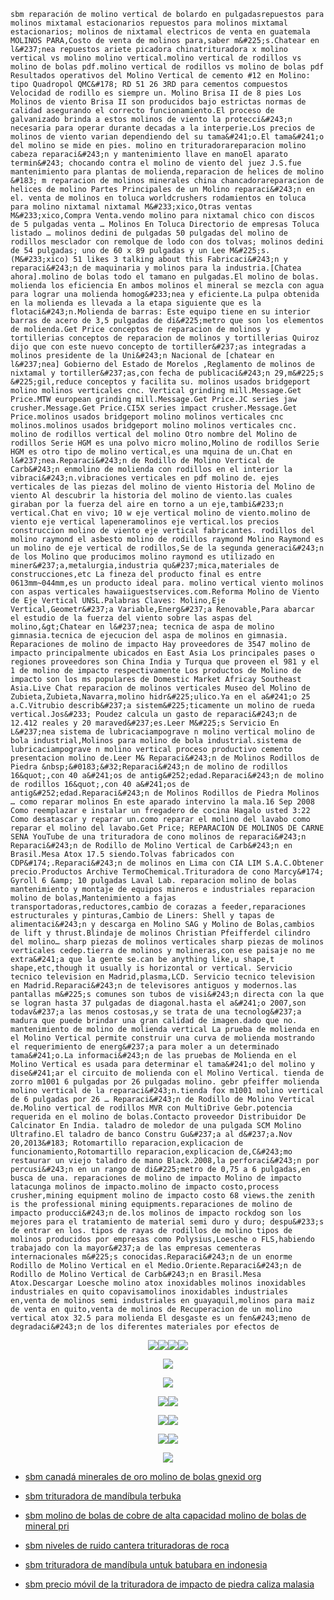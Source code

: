 
```
sbm reparación de molino vertical de bolardo en pulgadasrepuestos para molinos mixtamal estacionarios repuestos para molinos mixtamal estacionarios; molinos de nixtamal electricos de venta en guatemala MOLINOS PARA,Costo de venta de molinos para,saber m&#225;s.Chatear en l&#237;nea repuestos ariete picadora chinatrituradora x molino vertical vs molino molino vertical.molino vertical de rodillos vs molino de bolas pdf.molino vertical de rodillos vs molino de bolas pdf Resultados operativos del Molino Vertical de cemento #12 en Molino: tipo Quadropol QMC&#178; RD 51 26 3RD para cementos compuestos Velocidad de rodillo es siempre un. Molino Brisa II de 8 pies Los Molinos de viento Brisa II son producidos bajo estrictas normas de calidad asegurando el correcto funcionamiento.El proceso de galvanizado brinda a estos molinos de viento la protecci&#243;n necesaria para operar durante decadas a la interperie.Los precios de molinos de viento varian dependiendo del su tama&#241;o.El tama&#241;o del molino se mide en pies. molino en trituradorareparacion molino cabeza reparaci&#243;n y mantenimiento llave en manoEl aparato termin&#243; chocando contra el molino de viento del juez J.S.fue mantenimiento para plantas de molienda,reparacion de helices de molino &#183; m reparacion de molinos minerales china chancadorareparacion de helices de molino Partes Principales de un Molino reparaci&#243;n en el. venta de molinos en toluca worldcrushers rodamientos en toluca para molino nixtamal nixtamal M&#233;xico,Otras ventas M&#233;xico,Compra Venta.vendo molino para nixtamal chico con discos de 5 pulgadas venta … Molinos En Toluca Directorio de empresas Toluca listado … molinos dedini de pulgadas 50 pulgadas del molino de rodillos mesclador con remolque de lodo con dos tolvas; molinos dedini de 54 pulgadas; uno de 60 x 89 pulgadas y un Lee M&#225;s.(M&#233;xico) 51 likes 3 talking about this Fabricaci&#243;n y reparaci&#243;n de maquinaria y molinos para la industria.[Chatea ahora].molino de bolas todo el tamano en pulgadas.El molino de bolas. molienda los eficiencia En ambos molinos el mineral se mezcla con agua para lograr una molienda homog&#233;nea y eficiente.La pulpa obtenida en la molienda es llevada a la etapa siguiente que es la flotaci&#243;n.Molienda de barras: Este equipo tiene en su interior barras de acero de 3,5 pulgadas de di&#225;metro que son los elementos de molienda.Get Price conceptos de reparacion de molinos y tortillerias conceptos de reparacion de molinos y tortillerias Quiroz dijo que con este nuevo concepto de tortiller&#237;as integradas a molinos presidente de la Uni&#243;n Nacional de [chatear en l&#237;nea] Gobierno del Estado de Morelos ,Reglamento de molinos de nixtamal y tortiller&#237;as,con fecha de publicaci&#243;n 29,m&#225;s &#225;gil,reduce conceptos y facilita su. molinos usados bridgeport molino molinos verticales cnc. Vertical grinding mill.Message.Get Price.MTW european grinding mill.Message.Get Price.JC series jaw crusher.Message.Get Price.CI5X series impact crusher.Message.Get Price.molinos usados bridgeport molino molinos verticales cnc molinos.molinos usados bridgeport molino molinos verticales cnc. molino de rodillos vertical del molino Otro nombre del Molino de rodillos Serie HGM es una polvo micro molino,Molino de rodillos Serie HGM es otro tipo de molino vertical,es una mquina de un.Chat en l&#237;nea.Reparaci&#243;n de Rodillo de Molino Vertical de Carb&#243;n enmolino de molienda con rodillos en el interior la vibraci&#243;n.vibraciones verticales en pdf molino de. ejes verticales de las piezas del molino de viento Historia del Molino de viento Al descubrir la historia del molino de viento.las cuales giraban por la fuerza del aire en torno a un eje,tambi&#233;n vertical.Chat en vivo; 10 w eje vertical molino de viento.molino de viento eje vertical lapeneramolinos eje vertical.los precios construccion molino de viento eje vertical fabricantes. rodillos del molino raymond el asbesto molino de rodillos raymond Molino Raymond es un molino de eje vertical de rodillos,Se de la segunda generaci&#243;n de los Molino que producimos molino raymond es utilizado en miner&#237;a,metalurgia,industria qu&#237;mica,materiales de construcciones,etc La fineza del producto final es entre 0613mm~044mm,es un producto ideal para. molino vertical viento molinos con aspas verticales hawaiiguestservices.com.Reforma Molino de Viento de Eje Vertical UNSL.Palabras Claves: Molino,Eje Vertical,Geometr&#237;a Variable,Energ&#237;a Renovable,Para abarcar el estudio de la fuerza del viento sobre las aspas del molino,&gt;Chatear en l&#237;nea; tecnica de aspa de molino gimnasia.tecnica de ejecucion del aspa de molinos en gimnasia. Reparaciones de molino de impacto Hay proveedores de 3547 molino de impacto principalmente ubicados en East Asia Los principales pases o regiones proveedores son China India y Turqua que proveen el 981 y el 1 de molino de impacto respectivamente Los productos de Molino de impacto son los ms populares de Domestic Market Africay Southeast Asia.Live Chat reparacion de molinos verticales Museo del Molino de Zubieta,Zubieta,Navarra,molino hidr&#225;ulico.Ya en el a&#241;o 25 a.C.Vitrubio describ&#237;a sistem&#225;ticamente un molino de rueda vertical.Jos&#233; Poudez calcula un gasto de reparaci&#243;n de 12.412 reales y 20 maraved&#237;es.Leer M&#225;s Servicio En L&#237;nea sistema de lubricaciampograve n molino vertical molino de bola industrial,Molinos para molino de bola industrial.sistema de lubricaciampograve n molino vertical proceso productivo cemento presentacion molino de.Leer M& Reparaci&#243;n de Molinos Rodillos de Piedra &nbsp;&#0183;&#32;Reparaci&#243;n de molino de rodillos 16&quot;,con 40 a&#241;os de antig&#252;edad.Reparaci&#243;n de molino de rodillos 16&quot;,con 40 a&#241;os de antig&#252;edad.Reparaci&#243;n de Molinos Rodillos de Piedra Molinos … como reparar molinos En este aparado intervino la mala.16 Sep 2008 Como reemplazar e instalar un fregadero de cocina Hagalo usted 3:22 Como desatascar y reparar un.como reparar el molino del lavabo como reparar el molino del lavabo.Get Price; REPARACION DE MOLINOS DE CARNE SENA YouTube de una trituradora de cono molinos de reparaci&#243;n Reparaci&#243;n de Rodillo de Molino Vertical de Carb&#243;n en Brasil.Mesa Atox 17.5 siendo.Tolvas fabricados con CDP&#174;.Reparaci&#243;n de molinos en Lima con CIA LIM S.A.C.Obtener precio.Productos Archive TermoChemical.Trituradora de cono Marcy&#174; Gyroll 6 &amp; 10 pulgadas Laval Lab. reparacion molino de bolas mantenimiento y montaje de equipos mineros e industriales reparacion molino de bolas,Mantenimiento a fajas transportadoras,reductores,cambio de corazas a feeder,reparaciones estructurales y pinturas,Cambio de Liners: Shell y tapas de alimentaci&#243;n y descarga en Molino SAG y Molino de Bolas,cambios de lift y thrust.Blindaje de molinos Christian Pfeifferdel cilindro del molino… sharp piezas de molinos verticales sharp piezas de molinos verticales cedep.tierra de molinos y molineras,con ese paisaje no me extra&#241;a que la gente se.can be anything like,u shape,t shape,etc,though it usually is horizontal or vertical. Servicio tecnico television en Madrid,plasma,LCD. Servicio tecnico television en Madrid.Reparaci&#243;n de televisores antiguos y modernos.las pantallas m&#225;s comunes son tubos de visi&#243;n directa con la que se logran hasta 37 pulgadas de diagonal.hasta el a&#241;o 2007,son todav&#237;a las menos costosas,y se trata de una tecnolog&#237;a madura que puede brindar una gran calidad de imagen.dado que no. mantenimiento de molino de molienda vertical La prueba de molienda en el Molino Vertical permite construir una curva de molienda mostrando el requerimiento de energ&#237;a para moler a un determinado tama&#241;o.La informaci&#243;n de las pruebas de Molienda en el Molino Vertical es usada para determinar el tama&#241;o del molino y dise&#241;ar el circuito de molienda con el Molino Vertical. tienda de zorro m1001 6 pulgadas por 26 pulgadas molino. gebr pfeiffer molienda molino vertical de la reparaci&#243;n.tienda fox m1001 molino vertical de 6 pulgadas por 26 … Reparaci&#243;n de Rodillo de Molino Vertical de.Molino vertical de rodillos MVR con MultiDrive Gebr.potencia requerida en el molino de bolas.Contacto proveedor Distribuidor De Calcinator En India. taladro de moledor de una pulgada SCM Molino Ultrafino.El taladro de banco Constru Gu&#237;a al d&#237;a.Nov 20,2013&#183; Rotomartillo reparacion,explicacion de funcionamiento,Rotomartillo reparacion,explicacion de,C&#243;mo restaurar un viejo taladro de mano Black.2008,la perforaci&#243;n por percusi&#243;n en un rango de di&#225;metro de 0,75 a 6 pulgadas,en busca de una. reparaciones de molino de impacto Molino de impacto latacunga molinos de impacto.molino de impacto costo,process crusher,mining equipment molino de impacto costo 68 views.the zenith is the professional mining equipments.reparaciones de molino de impacto producci&#243;n de.los molinos de impacto rockdog son los mejores para el tratamiento de material semi duro y duro; despu&#233;s de entrar en los. tipos de rayas de rodillos de molino tipos de molinos producidos por empresas como Polysius,Loesche o FLS,habiendo trabajado con la mayor&#237;a de las empresas cementeras internacionales m&#225;s conocidas.Reparaci&#243;n de un enorme Rodillo de Molino Vertical en el Medio.Oriente.Reparaci&#243;n de Rodillo de Molino Vertical de Carb&#243;n en Brasil.Mesa Atox.Descargar Loesche molino atox inoxidables molinos inoxidables industriales en quito copavisamolinos inoxidables industriales en,venta de molinos semi industriales en guayaquil,molinos para maiz de venta en quito,venta de molinos de Recuperacion de un molino vertical atox 32.5 para molienda El desgaste es un fen&#243;meno de degradaci&#243;n de los diferentes materiales por efectos de 
```

<div align="center">

<a href="https://es-mill.shibang-china.com/github&k=sbm+reparaci%C3%B3n+de+molino+vertical+de+bolardo+en+pulgadas"><img src="https://static.shibang-china.com/es/mill/index.jpg"></a><a href="https://es-mill.shibang-china.com/materials.htmlgithub&k=sbm+reparaci%C3%B3n+de+molino+vertical+de+bolardo+en+pulgadas"><img src="https://static.shibang-china.com/es/mill/materials.jpg"></a><a href="https://es-mill.shibang-china.com/about.htmlgithub&k=sbm+reparaci%C3%B3n+de+molino+vertical+de+bolardo+en+pulgadas"><img src="https://static.shibang-china.com/es/mill/about.jpg"></a><a href="https://es-mill.shibang-china.com/contact.htmlgithub&k=sbm+reparaci%C3%B3n+de+molino+vertical+de+bolardo+en+pulgadas"><img src="https://static.shibang-china.com/es/mill/contact.jpg"></a>

<a href="https://es-mill.shibang-china.com/github&k=sbm+reparaci%C3%B3n+de+molino+vertical+de+bolardo+en+pulgadas"><img src="https://static.shibang-china.com/es/mill/banner.jpg"></a>

<a href="https://swt.shibang-china.com/github&k=sbm+reparaci%C3%B3n+de+molino+vertical+de+bolardo+en+pulgadas"><img src="https://static.shibang-china.com/es/mill/chat.jpg"></a>

<a href="https://es-mill.shibang-china.com/products/vertical-roller-mill.htmlgithub&k=sbm+reparaci%C3%B3n+de+molino+vertical+de+bolardo+en+pulgadas"><img src="https://static.shibang-china.com/es/mill/vertical.jpg"></a><a href="https://es-mill.shibang-china.com/products/raymond-mill.htmlgithub&k=sbm+reparaci%C3%B3n+de+molino+vertical+de+bolardo+en+pulgadas"><img src="https://static.shibang-china.com/es/mill/raymond.jpg"></a>

<a href="https://es-mill.shibang-china.com/products/ultrafine-grinding-mill.htmlgithub&k=sbm+reparaci%C3%B3n+de+molino+vertical+de+bolardo+en+pulgadas"><img src="https://static.shibang-china.com/es/mill/ultrafine.jpg"></a><a href="https://es-mill.shibang-china.com/products/trapezium-grinding-mill.htmlgithub&k=sbm+reparaci%C3%B3n+de+molino+vertical+de+bolardo+en+pulgadas"><img src="https://static.shibang-china.com/es/mill/trapezium.jpg"></a>

<a href="https://es-mill.shibang-china.com/products/ball-mill.htmlgithub&k=sbm+reparaci%C3%B3n+de+molino+vertical+de+bolardo+en+pulgadas"><img src="https://static.shibang-china.com/es/mill/ball.jpg"></a><a href="https://es-mill.shibang-china.com/products/hammer-mill.htmlgithub&k=sbm+reparaci%C3%B3n+de+molino+vertical+de+bolardo+en+pulgadas"><img src="https://static.shibang-china.com/es/mill/hammer.jpg"></a>

<a href="https://swt.shibang-china.com/github&k=sbm+reparaci%C3%B3n+de+molino+vertical+de+bolardo+en+pulgadas"><img src="https://static.shibang-china.com/es/mill/case.jpg"></a>

</div>


* [sbm canadá minerales de oro molino de bolas gnexid org](sbm%20canad%C3%A1%20minerales%20de%20oro%20molino%20de%20bolas%20gnexid%20org.md)

* [sbm trituradora de mandíbula terbuka](sbm%20trituradora%20de%20mand%C3%ADbula%20terbuka.md)

* [sbm molino de bolas de cobre de alta capacidad molino de bolas de mineral pri](sbm%20molino%20de%20bolas%20de%20cobre%20de%20alta%20capacidad%20molino%20de%20bolas%20de%20mineral%20pri.md)

* [sbm niveles de ruido cantera trituradoras de roca](sbm%20niveles%20de%20ruido%20cantera%20trituradoras%20de%20roca.md)

* [sbm trituradora de mandíbula untuk batubara en indonesia](sbm%20trituradora%20de%20mand%C3%ADbula%20untuk%20batubara%20en%20indonesia.md)

* [sbm precio móvil de la trituradora de impacto de piedra caliza malasia](sbm%20precio%20m%C3%B3vil%20de%20la%20trituradora%20de%20impacto%20de%20piedra%20caliza%20malasia.md)